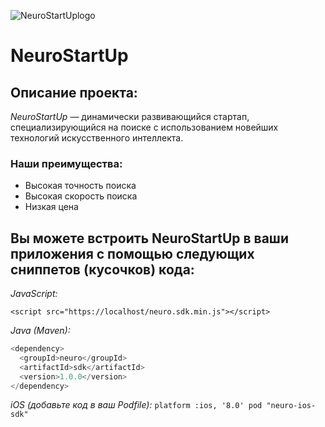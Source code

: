 ![NeuroStartUplogo](https://camo.githubusercontent.com/ace14ee894d150192a7b05b12410738aa65528da742bbce69315a5f441320ea7/68747470733a2f2f692e696d6775722e636f6d2f495a4f525769492e706e67)
# NeuroStartUp
## Описание проекта:
*NeuroStartUp* — динамически развивающийся стартап, специализирующийся на поиске с использованием новейших технологий искусственного интеллекта. 
### Наши преимущества:
* Высокая точность поиска
* Высокая скорость поиска
* Низкая цена
## Вы можете встроить NeuroStartUp в ваши приложения с помощью следующих сниппетов (кусочков) кода:
*JavaScript:*
```javascript:
<script src="https://localhost/neuro.sdk.min.js"></script>
```
*Java (Maven):*
```Java
<dependency>
  <groupId>neuro</groupId>
  <artifactId>sdk</artifactId>
  <version>1.0.0</version>
</dependency>
```
*iOS (добавьте код в ваш Podfile):*
`platform :ios, '8.0'
pod "neuro-ios-sdk"`